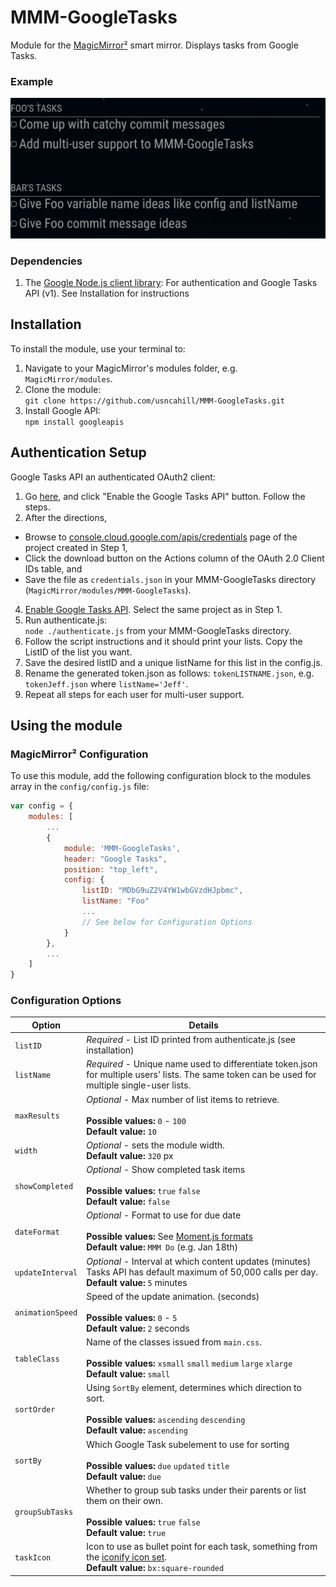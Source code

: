 # MMM-GoogleTasks
Module for the [MagicMirror²](https://github.com/MichMich/MagicMirror/) smart mirror. Displays tasks from Google Tasks.

### Example
![Example of MMM-GoogleTasks](images/sample.png?raw=true "Example screenshot")

### Dependencies
1. The [Google Node.js client library](https://github.com/google/google-api-nodejs-client/): For authentication and Google Tasks API (v1). See Installation for instructions

## Installation
To install the module, use your terminal to:
1. Navigate to your MagicMirror's modules folder, e.g. `MagicMirror/modules`.
2. Clone the module:<br />`git clone https://github.com/usncahill/MMM-GoogleTasks.git`
3. Install Google API:<br />`npm install googleapis`

## Authentication Setup
Google Tasks API an authenticated OAuth2 client:
1. Go [here](https://developers.google.com/tasks/quickstart/nodejs), and click "Enable the Google Tasks API" button. Follow the steps.
2. After the directions,
* Browse to [console.cloud.google.com/apis/credentials](console.cloud.google.com/apis/credentials) page of the  project created in Step 1,
* Click the download button on the Actions column of the OAuth 2.0 Client IDs table, and
* Save the file as `credentials.json` in your MMM-GoogleTasks directory (`MagicMirror/modules/MMM-GoogleTasks`).
4. [Enable Google Tasks API](https://console.cloud.google.com/apis/library/tasks.googleapis.com). Select the same project as in Step 1.
5. Run authenticate.js:<br />`node ./authenticate.js` from your MMM-GoogleTasks directory.
6. Follow the script instructions and it should print your lists. Copy the ListID of the list you want.
7. Save the desired listID and a unique listName for this list in the config.js.
8. Rename the generated token.json as follows: `tokenLISTNAME.json`, e.g. `tokenJeff.json` where `listName='Jeff'`.
9. Repeat all steps for each user for multi-user support.

## Using the module

### MagicMirror² Configuration

To use this module, add the following configuration block to the modules array in the `config/config.js` file:
```js
var config = {
    modules: [
        ...
        {
            module: 'MMM-GoogleTasks',
            header: "Google Tasks",
            position: "top_left",
            config: {
                listID: "MDbG9uZ2V4YW1wbGVzdHJpbmc",
                listName: "Foo"
                ...
                // See below for Configuration Options
            }
        },
        ...
    ]
}
```

### Configuration Options

| Option                  | Details
|------------------------ |--------------
| `listID`                | *Required* - List ID printed from authenticate.js (see installation)
| `listName`              | *Required* - Unique name used to differentiate token.json for multiple users' lists. The same token can be used for multiple single-user lists.
| `maxResults`            | *Optional* - Max number of list items to retrieve. <br><br> **Possible values:** `0` - `100` <br> **Default value:** `10`
| `width`                 | *Optional* - sets the module width. <br>**Default value:** `320` px 
| `showCompleted`         | *Optional* - Show completed task items <br><br> **Possible values:** `true`  `false` <br> **Default value:** `false`
| `dateFormat`            | *Optional* - Format to use for due date <br><br> **Possible values:** See [Moment.js formats](http://momentjs.com/docs/#/parsing/string-format/) <br> **Default value:** `MMM Do` (e.g. Jan 18th)
| `updateInterval`        | *Optional* - Interval at which content updates (minutes) <br>Tasks API has default maximum of 50,000 calls per day. <br> **Default value:** `5` minutes
| `animationSpeed`        | Speed of the update animation. (seconds) <br><br> **Possible values:** `0` - `5` <br> **Default value:** `2` seconds
| `tableClass`            | Name of the classes issued from `main.css`. <br><br> **Possible values:** `xsmall`  `small`  `medium`  `large`  `xlarge` <br> **Default value:** `small`
| `sortOrder`             | Using `SortBy` element, determines which direction to sort. <br><br> **Possible values:** `ascending`  `descending` <br> **Default value:** `ascending`
| `sortBy`                | Which Google Task subelement to use for sorting <br><br> **Possible values:** `due`  `updated`  `title`<br> **Default value:** `due`
| `groupSubTasks`         | Whether to group sub tasks under their parents or list them on their own.<br><br> **Possible values:** `true`  `false` <br> **Default value:** `true`
| `taskIcon`              | Icon to use as bullet point for each task, something from the [iconify icon set](https://icon-sets.iconify.design/).  <br>**Default value:** `bx:square-rounded`
